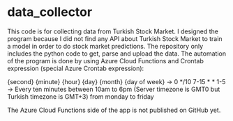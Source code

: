 # data_collector

This code is for collecting data from Turkish Stock Market. I designed the program because I did not find any API about Turkish Stock Market to train a model in order to do stock market predictions. The repository only includes the python code to get, parse and upload the data. The automation of the program is done by using Azure Cloud Functions and Crontab expression (special Azure Crontab expression): 

{second} {minute} {hour} {day} {month} {day of week} -> 0 */10 7-15 * * 1-5 -> Every ten minutes between 10am to 6pm (Server timezone is GMT0 but Turkish timezone is GMT+3) from monday to friday

The Azure Cloud Functions side of the app is not published on GitHub yet.
